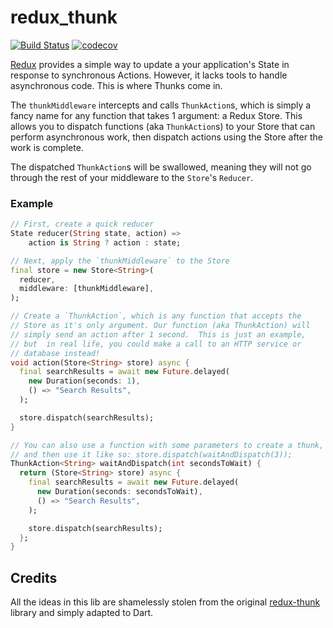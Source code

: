 # redux_thunk

[![Build Status](https://travis-ci.org/brianegan/redux_thunk.svg?branch=master)](https://travis-ci.org/brianegan/redux_thunk) [![codecov](https://codecov.io/gh/brianegan/redux_thunk/branch/master/graph/badge.svg)](https://codecov.io/gh/brianegan/redux_thunk)

[Redux](https://pub.dartlang.org/packages/redux) provides a simple way to update a your application's State in response to synchronous Actions. However, it lacks tools to handle asynchronous code. This is where Thunks come in.

The `thunkMiddleware` intercepts and calls `ThunkAction`s, which is simply a fancy name for any function that takes 1 argument: a Redux Store. This allows you to dispatch functions (aka `ThunkAction`s) to your Store that can perform asynchronous work, then dispatch actions using the Store after the work is complete.

The dispatched `ThunkAction`s will be swallowed, meaning they will not go through the rest of your middleware to the `Store`'s `Reducer`.

### Example

```dart
// First, create a quick reducer
State reducer(String state, action) =>
    action is String ? action : state;

// Next, apply the `thunkMiddleware` to the Store
final store = new Store<String>(
  reducer,
  middleware: [thunkMiddleware],
);

// Create a `ThunkAction`, which is any function that accepts the 
// Store as it's only argument. Our function (aka ThunkAction) will
// simply send an action after 1 second.  This is just an example, 
// but  in real life, you could make a call to an HTTP service or 
// database instead!
void action(Store<String> store) async {
  final searchResults = await new Future.delayed(
    new Duration(seconds: 1),
    () => "Search Results",
  );

  store.dispatch(searchResults);
}

// You can also use a function with some parameters to create a thunk, 
// and then use it like so: store.dispatch(waitAndDispatch(3));
ThunkAction<String> waitAndDispatch(int secondsToWait) {
  return (Store<String> store) async {
    final searchResults = await new Future.delayed(
      new Duration(seconds: secondsToWait),
      () => "Search Results",
    );

    store.dispatch(searchResults);
  };
}


```
    
## Credits

All the ideas in this lib are shamelessly stolen from the original [redux-thunk](https://github.com/gaearon/redux-thunk) library and simply adapted to Dart.  
